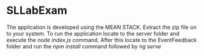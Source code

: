 # SLLabExam
The application is developed using the MEAN STACK.
Extract the zip file on to your system.
To run the application locate to the server folder and execute the *node index.js* command. After this locate to the EventFeedback folder and run the *npm install* command followed by *ng serve*
